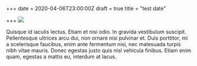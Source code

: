+++
date = 2020-04-06T23:00:00Z
draft = true
title = "test date"

+++
![](http://i.imgur.com/zBxxzeT.png)

Quisque id iaculis lectus. Etiam et nisi odio. In gravida vestibulum suscipit. Pellentesque ultrices arcu dui, non ornare nisi pulvinar et. Duis porttitor, mi a scelerisque faucibus, enim ante fermentum nisi, nec malesuada turpis nibh vitae mauris. Donec egestas justo quis nisl vehicula finibus. Etiam enim quam, egestas a mattis eu, interdum at lacus.